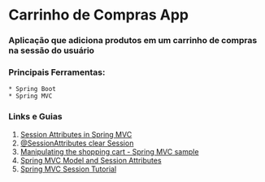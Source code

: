 # Carrinho de Compras App

### Aplicação que adiciona produtos em um carrinho de compras na sessão do usuário
### Principais Ferramentas:
    * Spring Boot
    * Spring MVC

### Links e Guias
    
1. [Session Attributes in Spring MVC](https://www.javadevjournal.com/spring-mvc/spring-mvc-session-attributes/)
2. [@SessionAttributes clear Session](https://www.programmersought.com/article/42728566760/)
3. [Manipulating the shopping cart - Spring MVC sample](http://docs.tradenity.com/kb/tutorials/java/springmvc/03_cart.html)
4. [Spring MVC Model and Session Attributes](https://www.intertech.com/understanding-spring-mvc-model-and-session-attributes/)
5. [Spring MVC Session Tutorial](https://www.javacodegeeks.com/2013/04/spring-mvc-session-tutorial.html)